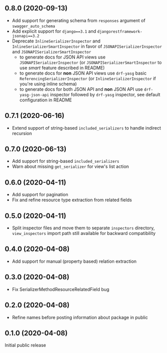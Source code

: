 0.8.0 (2020-09-13)
------------------

- Add support for generating schema from `responses` argument of 
`swagger_auto_schema`
- Add explicit support for `django==3.1` and `djangorestframework-jsonapi==3.2`
- Deprecate `InlineSerializerInspector` and `InlineSerializerSmartInspector` in favor
  of `JSONAPISerializerInspector` and `JSONAPISerializerSmartInspector`
  - to generate docs for JSON API views use `JSONAPISerializerInspector` 
    (or `JSONAPISerializerSmartInspector` to use *smart* feature described in README) 
  - to generate docs for **non** JSON API views use `drf-yasg` basic `ReferencingSerializerInspector`
    (or `InlineSerializerInspector` if you're using inline schema)
  - to generate docs for both JSON API and **non** JSON API use `drf-yasg-json-api` inspector followed
    by `drf-yasg` inspector, see default configuration in README 
  
0.7.1 (2020-06-16)
------------------

- Extend support of string-based `included_serializers` to handle 
  indirect recursion

0.7.0 (2020-06-13)
------------------

- Add support for string-based `included_serializers`
- Warn about missing `get_serializer` for view's list action

0.6.0 (2020-04-11)
------------------

- Add support for pagination
- Fix and refine resource type extraction from related fields

0.5.0 (2020-04-11)
------------------

- Split inspector files and move them to separate `inspectors` directory,
  `view_inspectors` import path still available for backward compatibility

0.4.0 (2020-04-08)
------------------

- Add support for manual (property based) relation extraction

0.3.0 (2020-04-08)
------------------

- Fix SerializerMethodResourceRelatedField bug

0.2.0 (2020-04-08)
------------------

- Refine names before posting information about package in public

0.1.0 (2020-04-08)
------------------

Initial public release 
